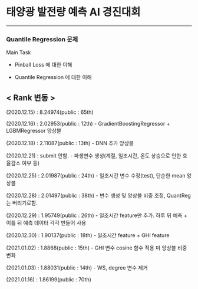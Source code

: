 # 태양광 발전량 예측 AI 경진대회

***
### Quantile Regression 문제

Main Task

- Pinball Loss 에 대한 이해

- Quantile Regression 에 대한 이해


## < Rank 변동 >

(2020.12.15) : 8.24974(public : 65th)

(2020.12.16) : 2.02953(public : 12th) - GradientBoostingRegressor + LGBMRegressor 앙상블

(2020.12.18) : 2.11087(public : 13th) - DNN 추가 앙상블

(2020.12.21) : submit 안함. - 파생변수 생성(계절, 일조시간, 온도 상승으로 인한 효율감소 여부 등)

(2020.12.25) : 2.01987(public : 24th) - 일조시간 변수 수정(test), 단순한 mean 앙상블

(2020.12.28) : 2.01497(public : 38th) - 변수 생성 및 앙상블 비중 조정, QuantReg는 버리기로함.

(2020.12.29) : 1.95749(public : 26th) - 일조시간 feature만 추가. 하루 뒤 예측 + 이틀 뒤 예측 데이터 각각 만들어 사용

(2020.12.30) : 1.90137(public : 18th) - 일조시간 feature + GHI feature

(2021.01.02) : 1.8868(public : 15th) - GHI 변수 cosine 함수 적용 미 앙상블 비중 변화

(2021.01.03) : 1.88031(public : 14th) - WS, degree 변수 제거

(2021.01.16) : 1.86199(public : 70th)
